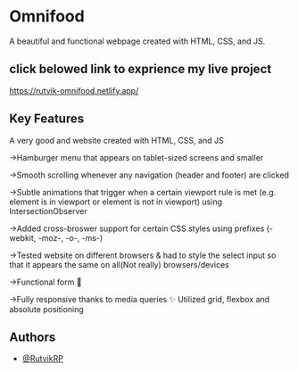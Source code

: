 # Omnifood
A beautiful and functional webpage created with HTML, CSS, and JS.
## click belowed link to exprience my live project

https://rutvik-omnifood.netlify.app/

## Key Features

A very good and website created with HTML, CSS, and JS

->Hamburger menu that appears on tablet-sized screens and smaller

->Smooth scrolling whenever any navigation (header and footer) are clicked

->Subtle animations that trigger when a certain viewport rule is met (e.g. element is in viewport or element is not in viewport) using IntersectionObserver

->Added cross-broswer support for certain CSS styles using prefixes (-webkit, -moz-, -o-, -ms-)

->Tested website on different browsers & had to style the select input so that it appears the same on all(Not really) browsers/devices

->Functional form 💌

->Fully responsive thanks to media queries ✨ Utilized grid, flexbox and absolute positioning

## Authors

- [@RutvikRP](https://github.com/RutvikRP)
